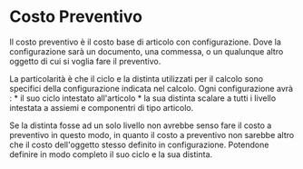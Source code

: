 # Costo Preventivo

Il costo preventivo è il costo base di articolo con configurazione. Dove la configurazione sarà un documento, una commessa, o un qualunque altro oggetto di cui si voglia fare il preventivo.

La particolarità è che il ciclo e la distinta utilizzati per il calcolo sono specifici della configurazione indicata nel calcolo.
Ogni configurazione avrà : 
\* il suo ciclo intestato all'articolo
\* la sua distinta scalare a tutti i livello intestata a assiemi e componentri di tipo articolo.

Se la distinta fosse ad un solo livello non avrebbe senso fare il costo a preventivo in questo modo, in quanto il costo a preventivo non sarebbe altro che il costo dell'oggetto stesso definito in configurazione. Potendone definire in modo completo il suo ciclo e la sua distinta.
